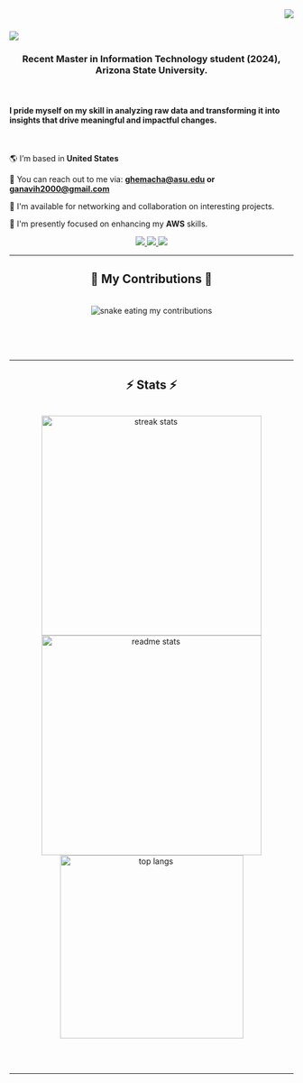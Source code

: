 <img style="float: right;" src="https://visitor-badge.laobi.icu/badge?page_id=ganavihemachandra.ganavihemachandra" />


<h1>
    <img src="https://readme-typing-svg.herokuapp.com/?font=Righteous&size=35&color=000000&center=false&vCenter=true&width=600&height=70&lines=Hi+There!+👋,+I'm+Ganavi+Hemachandra" />
</h1>











<h3 align="center">Recent Master in Information Technology student (2024), Arizona State University.</h3>
<br/>

<h4 align="left">I pride myself on my skill in analyzing raw data and transforming it into insights that drive meaningful and impactful changes.</h3>
<br/>

<div align="left">
 
 🌎 I’m based in **United States**
 
 📩 You can reach out to me via: **ghemacha@asu.edu or ganavih2000@gmail.com**

 🛜 I'm available for networking and collaboration on interesting projects.

 🧠 I'm presently focused on enhancing my **AWS** skills.
 </div>
 
<div align="center"> 
  <a href="mailto:ganavih2000@gmail.com">
    <img src="https://img.shields.io/badge/Gmail-333333?style=for-the-badge&logo=gmail&logoColor=red" />
  </a>
  <a href="https://www.linkedin.com/in/ganavi-hemachandra/" target="_blank">
    <img src="https://img.shields.io/badge/LinkedIn-0077B5?style=for-the-badge&logo=linkedin&logoColor=white" target="_blank" />
  </a>
  <a href="https://github.com/ganavihemachandra" target="_blank">
     <img src="https://img.shields.io/badge/Portfolio-FF5722?style=for-the-badge&logo=todoist&logoColor=white" target="_blank" /> <!-- sqlite, safari, google-chrome are other good icon options -->
  </a>
</div>

 <hr/>
 

<div align="center">
  <h2>🐍 My Contributions 🐍</h2>
  <br>
  <img alt="snake eating my contributions" src="https://raw.githubusercontent.com/ganavihemachandra/ganavihemachandra/output/github-contribution-grid-snake.svg" />
  
  <br/><br/><br/>
</div>

<hr/>

<h2 align="center">⚡ Stats ⚡</h2>
<br>
<div align=center>
  <img width=390 src="https://github-readme-streak-stats-ganavihemachandra.vercel.app/?user=ganavihemachandra&count_private=true&theme=react&border_radius=10" alt="streak stats"/>
  <img width=390 src="https://github-readme-stats-ganavihemachandra.vercel.app/api?username=ganavihemachandra&count_private=true&show_icons=true&theme=react&rank_icon=github&border_radius=10" alt="readme stats" />
  <br/>
  <img width=325 align="center" src="https://github-readme-stats-ganavihemachandra.vercel.app/api/top-langs/?username=ganavihemachandra&hide=HTML&langs_count=8&layout=compact&theme=react&border_radius=10&size_weight=0.5&count_weight=0.5&exclude_repo=github-readme-stats" alt="top langs" />
</div>

<br/><br/>

<hr/>

<br/>



